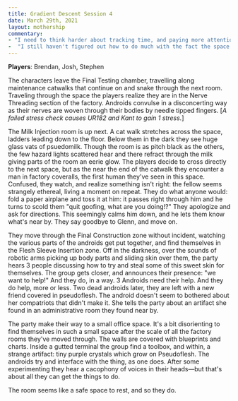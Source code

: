 ```yaml
---
title: Gradient Descent Session 4
date: March 29th, 2021
layout: mothership
commentary:
- "I need to think harder about tracking time, and paying more attention to things like when they need to rest, eat, etc. I think that would also ratchet up the tension. But i'm not sure the running things like OD&D make sense in this context. There is already a stress mechanic to also use more, perhaps."
-  "I still haven't figured out how to do much with the fact the space is 0G, yet."
---
```


**Players**: Brendan, Josh, Stephen

The characters leave the Final Testing chamber, travelling along maintenance catwalks that continue on and snake through the next room. Traveling through the space the players realize they are in the Nerve Threading section of the factory. Androids convulse in a disconcerting way as their nerves are woven through their bodies by needle tipped fingers. [*A failed stress check causes UR182 and Kant to gain 1 stress.*] 

The Milk Injection room is up next. A cat walk stretches across the space, ladders leading down to the floor. Below them in the dark they see huge glass vats of psuedomilk. Though the room is as pitch black as the others, the few hazard lights scattered hear and there refract through the milk giving parts of the room an eerie glow. The players decide to cross directly to the next space, but as the near the end of the catwalk they encounter a man in factory coveralls, the first human they've seen in this space. Confused, they watch, and realize something isn't right: the fellow seems strangely ethereal, living a moment on repeat. They do what anyone would: fold a paper airplane and toss it at him: it passes right through him and he turns to scold them "quit goofing, what are you doing!?" They apologize and ask for directions. This seemingly calms him down, and he lets them know what's near by. They say goodbye to Glenn, and move on.

They move through the Final Construction zone without incident, watching the various parts of the androids get put together, and find themselves in the Flesh Sleeve Insertion zone. Off in the darkness, over the sounds of robotic arms picking up body parts and sliding skin over them, the party hears 3 people discussing how to try and steal some of this sweet skin for themselves. The group gets closer, and announces their presence: "we want to help!" And they do, in a way. 3 Androids need their help. And they do help, more or less. Two dead androids later, they are left with a new friend covered in pseudoflesh. The android doesn't seem to bothered about her compatriots that didn't make it. She tells the party about an artifact she found in an administrative room they found near by. 

The party make their way to a small office space. It's a bit disorienting to find themselves in such a small space after the scale of all the factory rooms they've moved through. The walls are covered with blueprints and charts. Inside a gutted terminal the group find a toolbox, and within, a strange artifact: tiny purple crystals which grow on Pseudoflesh. The androids try and interface with the thing, as one does. After some experimenting they hear a cacophony of voices in their heads—but that's about all they can get the things to do.

The room seems like a safe space to rest, and so they do.

